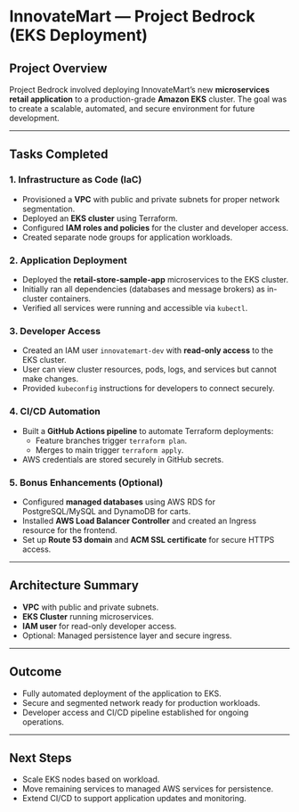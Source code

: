 # InnovateMart — Project Bedrock (EKS Deployment)

## Project Overview
Project Bedrock involved deploying InnovateMart’s new **microservices retail application** to a production-grade **Amazon EKS** cluster. The goal was to create a scalable, automated, and secure environment for future development.

---

## Tasks Completed

### 1. Infrastructure as Code (IaC)
- Provisioned a **VPC** with public and private subnets for proper network segmentation.
- Deployed an **EKS cluster** using Terraform.
- Configured **IAM roles and policies** for the cluster and developer access.
- Created separate node groups for application workloads.

### 2. Application Deployment
- Deployed the **retail-store-sample-app** microservices to the EKS cluster.
- Initially ran all dependencies (databases and message brokers) as in-cluster containers.
- Verified all services were running and accessible via `kubectl`.

### 3. Developer Access
- Created an IAM user `innovatemart-dev` with **read-only access** to the EKS cluster.
- User can view cluster resources, pods, logs, and services but cannot make changes.
- Provided `kubeconfig` instructions for developers to connect securely.

### 4. CI/CD Automation
- Built a **GitHub Actions pipeline** to automate Terraform deployments:
  - Feature branches trigger `terraform plan`.
  - Merges to main trigger `terraform apply`.
- AWS credentials are stored securely in GitHub secrets.

### 5. Bonus Enhancements (Optional)
- Configured **managed databases** using AWS RDS for PostgreSQL/MySQL and DynamoDB for carts.
- Installed **AWS Load Balancer Controller** and created an Ingress resource for the frontend.
- Set up **Route 53 domain** and **ACM SSL certificate** for secure HTTPS access.

---

## Architecture Summary
- **VPC** with public and private subnets.
- **EKS Cluster** running microservices.
- **IAM user** for read-only developer access.
- Optional: Managed persistence layer and secure ingress.

---

## Outcome
- Fully automated deployment of the application to EKS.
- Secure and segmented network ready for production workloads.
- Developer access and CI/CD pipeline established for ongoing operations.

---

## Next Steps
- Scale EKS nodes based on workload.
- Move remaining services to managed AWS services for persistence.
- Extend CI/CD to support application updates and monitoring.
